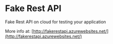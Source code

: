 # Fake Rest API

Fake Rest API on cloud for testing your application

More info at: [http://fakerestapi.azurewebsites.net/](http://fakerestapi.azurewebsites.net/)
